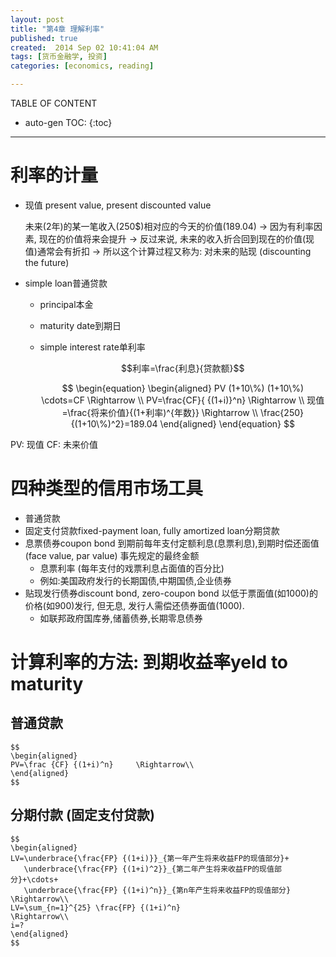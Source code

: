 ```yaml
---
layout: post
title: "第4章 理解利率"
published: true
created:  2014 Sep 02 10:41:04 AM
tags: [货币金融学, 投资]
categories: [economics, reading]

---
```


TABLE OF CONTENT

* auto-gen TOC:
{:toc}

- - -


# 利率的计量

* 现值 present value, present discounted value

  未来(2年)的某一笔收入(250$)相对应的今天的价值(189.04) -> 
  因为有利率因素, 现在的价值将来会提升 ->
  反过来说, 未来的收入折合回到现在的价值(现值)通常会有折扣 -> 
  所以这个计算过程又称为: 对未来的贴现 (discounting the future)

* simple loan普通贷款
  * principal本金
  * maturity date到期日
  * simple interest rate单利率

    $$利率=\frac{利息}{贷款额}$$

    $$
    \begin{equation}
    \begin{aligned}
    PV (1+10\%) (1+10\%) \cdots=CF      \Rightarrow \\
    PV=\frac{CF}{ {(1+i)}^n}             \Rightarrow \\
    现值=\frac{将来价值}{(1+利率)^{年数}} \Rightarrow \\
    \frac{250}{(1+10\%)^2}=189.04
    \end{aligned}
    \end{equation}
    $$

PV: 现值
CF: 未来价值

# 四种类型的信用市场工具

* 普通贷款
* 固定支付贷款fixed-payment loan, fully amortized loan分期贷款
* 息票债券coupon bond 
  到期前每年支付定额利息(息票利息),到期时偿还面值(face value, par value) 事先规定的最终金额
  * 息票利率 (每年支付的戏票利息占面值的百分比)
  * 例如:美国政府发行的长期国债,中期国债,企业债券
* 贴现发行债券discount bond, zero-coupon bond
  以低于票面值(如1000)的价格(如900)发行, 但无息, 发行人需偿还债券面值(1000).
  * 如联邦政府国库券,储蓄债券,长期零息债券

# 计算利率的方法: 到期收益率yeld to maturity

## 普通贷款

    $$
    \begin{aligned}
    PV=\frac {CF} {(1+i)^n}     \Rightarrow\\
    \end{aligned}
    $$

## 分期付款 (固定支付贷款)

    $$
    \begin{aligned}
    LV=\underbrace{\frac{FP} {(1+i)}}_{第一年产生将来收益FP的现值部分}+
       \underbrace{\frac{FP} {(1+i)^2}}_{第二年产生将来收益FP的现值部分}+\cdots+
       \underbrace{\frac{FP} {(1+i)^n}}_{第n年产生将来收益FP的现值部分}     \Rightarrow\\
    LV=\sum_{n=1}^{25} \frac{FP} {(1+i)^n}                              \Rightarrow\\
    i=?
    \end{aligned}
    $$


